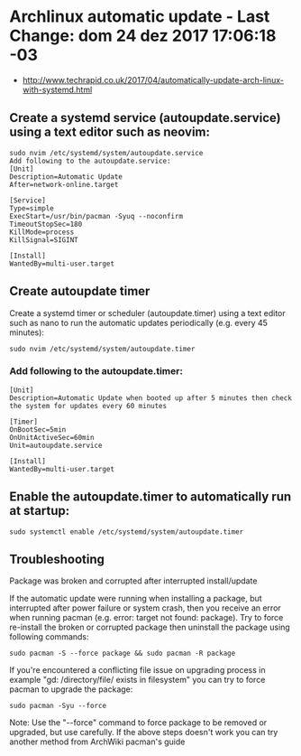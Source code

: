 # Archlinux automatic update - Last Change: dom 24 dez 2017 17:06:18 -03
+ http://www.techrapid.co.uk/2017/04/automatically-update-arch-linux-with-systemd.html

## Create a systemd service (autoupdate.service) using a text editor such as neovim:
```
sudo nvim /etc/systemd/system/autoupdate.service
Add following to the autoupdate.service:
[Unit]
Description=Automatic Update
After=network-online.target

[Service]
Type=simple
ExecStart=/usr/bin/pacman -Syuq --noconfirm
TimeoutStopSec=180
KillMode=process
KillSignal=SIGINT

[Install]
WantedBy=multi-user.target
```

## Create autoupdate timer

Create a systemd timer or scheduler (autoupdate.timer) using a text editor such
as nano to run the automatic updates periodically (e.g. every 45 minutes):

`sudo nvim /etc/systemd/system/autoupdate.timer`

### Add following to the autoupdate.timer:
```
[Unit]
Description=Automatic Update when booted up after 5 minutes then check the system for updates every 60 minutes

[Timer]
OnBootSec=5min
OnUnitActiveSec=60min
Unit=autoupdate.service

[Install]
WantedBy=multi-user.target
```

## Enable the autoupdate.timer to automatically run at startup:

`sudo systemctl enable /etc/systemd/system/autoupdate.timer`

## Troubleshooting

Package was broken and corrupted after interrupted install/update

If the automatic update were running when installing a package, but interrupted
after power failure or system crash, then you receive an error when running
pacman (e.g. error: target not found: package). Try to force re-install the
broken or corrupted package then uninstall the package using following
commands:

`sudo pacman -S --force package && sudo pacman -R package`

If you're encountered a conflicting file issue on upgrading process in example
"gd: /directory/file/ exists in filesystem" you can try to force pacman to
upgrade the package:

`sudo pacman -Syu --force`

Note: Use the "--force" command to force package to be removed or upgraded, but
use carefully. If the above steps doesn't work you can try another method from
ArchWiki pacman's guide

